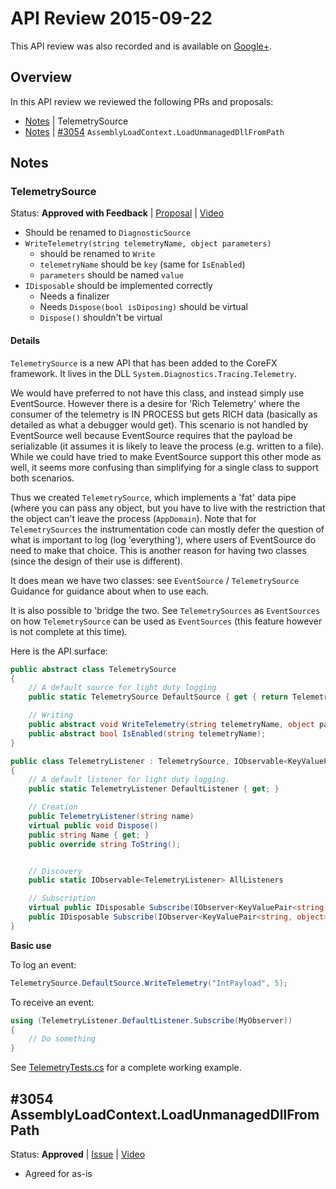 # API Review 2015-09-22

This API review was also recorded and is available on [Google+](https://plus.google.com/events/c4t5gher6o0mhgqnmn53np51nto).

## Overview

In this API review we reviewed the following PRs and proposals:

* [Notes](#telemetrysource) | TelemetrySource
* [Notes](#3054-assemblyloadcontextloadunmanageddllfrompath) | [#3054](https://github.com/dotnet/corefx/issues/3054) `AssemblyLoadContext.LoadUnmanagedDllFromPath`

## Notes

### TelemetrySource

Status: **Approved with Feedback** |
[Proposal](https://github.com/dotnet/corefx/tree/master/src/System.Diagnostics.Tracing.Telemetry/src/System/Diagnostics/Tracing) |
[Video](https://plus.google.com/events/c4t5gher6o0mhgqnmn53np51nto)

* Should be renamed to `DiagnosticSource`
* `WriteTelemetry(string telemetryName, object parameters)`
    - should be renamed to `Write`
    - `telemetryName`  should be `key` (same for `IsEnabled`)
    - `parameters` should be named `value`
* `IDisposable` should be implemented correctly
    - Needs a finalizer
    - Needs `Dispose(bool isDiposing)` should be virtual
    - `Dispose()` shouldn't be virtual

#### Details

`TelemetrySource` is a new API that has been added to the CoreFX framework. It
lives in the DLL `System.Diagnostics.Tracing.Telemetry`.

We would have preferred to not have this class, and instead simply use
EventSource. However there is a desire for 'Rich Telemetry' where the consumer
of the telemetry is IN PROCESS but gets RICH data (basically as detailed as what
a debugger would get). This scenario is not handled by EventSource well because
EventSource requires that the payload be serializable (it assumes it is likely
to leave the process (e.g. written to a file). While we could have tried to make
EventSource support this other mode as well, it seems more confusing than
simplifying for a single class to support both scenarios.

Thus we created `TelemetrySource`, which implements a 'fat' data pipe (where you
can pass any object, but you have to live with the restriction that the object
can't leave the process (`AppDomain`). Note that for `TelemetrySources` the
instrumentation code can mostly defer the question of what is important to log
(log 'everything'), where users of EventSource do need to make that choice. This
is another reason for having two classes (since the design of their use is
different).

It does mean we have two classes: see `EventSource` / `TelemetrySource` Guidance
for guidance about when to use each.

It is also possible to 'bridge the two. See `TelemetrySources` as `EventSources`
on how `TelemetrySource` can be used as `EventSources` (this feature however is
not complete at this time).

Here is the API surface:

```C#
public abstract class TelemetrySource
{
    // A default source for light duty logging
    public static TelemetrySource DefaultSource { get { return TelemetryListener.DefaultListener; } }

    // Writing
    public abstract void WriteTelemetry(string telemetryName, object parameters);
    public abstract bool IsEnabled(string telemetryName);
}

public class TelemetryListener : TelemetrySource, IObservable<KeyValuePair<string, object>>, IDisposable
{
    // A default listener for light duty logging.
    public static TelemetryListener DefaultListener { get; }

    // Creation
    public TelemetryListener(string name)
    virtual public void Dispose()
    public string Name { get; }
    public override string ToString();


    // Discovery
    public static IObservable<TelemetryListener> AllListeners

    // Subscription
    virtual public IDisposable Subscribe(IObserver<KeyValuePair<string, object>> observer, Predicate<string> isEnabled);
    public IDisposable Subscribe(IObserver<KeyValuePair<string, object>> observer);
}
```

**Basic use**

To log an event:

```C#
TelemetrySource.DefaultSource.WriteTelemetry("IntPayload", 5);
```

To receive an event:

```C#
using (TelemetryListener.DefaultListener.Subscribe(MyObserver))
{
    // Do something
}
```

See [TelemetryTests.cs](https://github.com/dotnet/corefx/blob/master/src/System.Diagnostics.Tracing.Telemetry/tests/TelemetryTests.cs)
for a complete working example.

## #3054 AssemblyLoadContext.LoadUnmanagedDllFromPath

Status: **Approved** |
[Issue](https://github.com/dotnet/corefx/issues/3054) |
[Video](https://plus.google.com/events/c4t5gher6o0mhgqnmn53np51nto)

* Agreed for as-is
